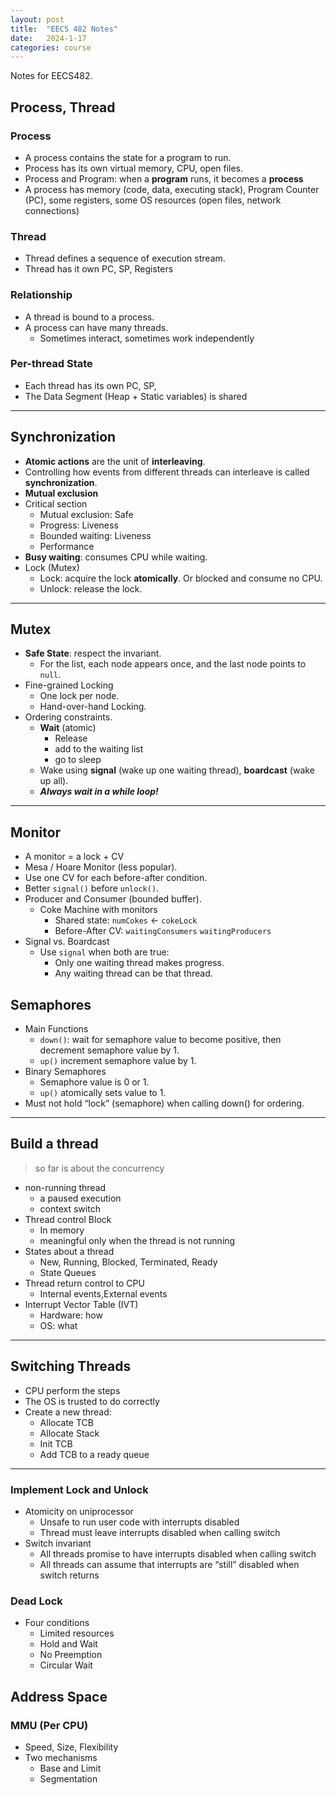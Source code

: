 ```yaml
---
layout: post
title:  "EECS 482 Notes"
date:   2024-1-17
categories: course
---
```


Notes for EECS482.

<!-- more -->

## Process, Thread

### Process

- A process contains the state for a program to run.
- Process has its own virtual memory, CPU, open files.
- Process and Program: when a **program** runs, it becomes a **process**
- A process has memory (code, data, executing stack), Program Counter (PC),
    some registers, some OS resources (open files, network connections)

### Thread

- Thread defines a sequence of execution stream.
- Thread has it own PC, SP, Registers

### Relationship

- A thread is bound to a process.
- A process can have many threads.
  - Sometimes interact, sometimes work independently

### Per-thread State

- Each thread has its own PC, SP,
- The Data Segment (Heap + Static variables) is shared

---

## Synchronization

- **Atomic actions** are the unit of **interleaving**.
- Controlling how events from different threads can interleave is called **synchronization**.
- **Mutual exclusion**
- Critical section
  - Mutual exclusion: Safe
  - Progress: Liveness
  - Bounded waiting: Liveness
  - Performance
- **Busy waiting**: consumes CPU while waiting.
- Lock (Mutex)
  - Lock: acquire the lock **atomically**. Or blocked and consume no CPU.
  - Unlock: release the lock.

---

## Mutex

- **Safe State**: respect the invariant.
  - For the list, each node appears once, and the last node points to `null`.
- Fine-grained Locking
  - One lock per node.
  - Hand-over-hand Locking.
- Ordering constraints.
  - **Wait** (atomic)
    - Release
    - add to the waiting list
    - go to sleep
  - Wake using **signal** (wake up one waiting thread), **boardcast** (wake up all).
  - ***Always wait in a while loop!***

---

## Monitor

- A monitor = a lock + CV
- Mesa / Hoare Monitor (less popular).
- Use one CV for each before-after condition.
- Better `signal()` before `unlock()`.
- Producer and Consumer (bounded buffer).
  - Coke Machine with monitors
    - Shared state: `numCokes` <- `cokeLock`
    - Before-After CV: `waitingConsumers` `waitingProducers`
- Signal vs. Boardcast
  - Use `signal` when both are true:
    - Only one waiting thread makes progress.
    - Any waiting thread can be that thread.

## Semaphores

- Main Functions
  - `down()`: wait for semaphore value to become positive, then decrement semaphore value by 1.
  - `up()` increment semaphore value by 1.
- Binary Semaphores
  - Semaphore value is 0 or 1.
  - `up()` atomically sets value to 1.
- Must not hold “lock” (semaphore) when calling down() for ordering.

---

## Build a thread

> so far is about the concurrency

- non-running thread
  - a paused execution
  - context switch
- Thread control Block
  - In memory
  - meaningful only when the thread is not running
- States about a thread
  - New, Running, Blocked, Terminated, Ready
  - State Queues
- Thread return control to CPU
  - Internal events,External events
- Interrupt Vector Table (IVT)
  - Hardware: how
  - OS: what

---

## Switching Threads

- CPU perform the steps
- The OS is trusted to do correctly
- Create a new thread:
  - Allocate TCB
  - Allocate Stack
  - Init TCB
  - Add TCB to a ready queue

---

### Implement Lock and Unlock

- Atomicity on uniprocessor
  - Unsafe to run user code with interrupts disabled
  - Thread must leave interrupts disabled when calling switch
- Switch invariant
  - All threads promise to have interrupts disabled when calling switch
  - All threads can assume that interrupts are “still” disabled when switch returns

### Dead Lock

- Four conditions
  - Limited resources
  - Hold and Wait
  - No Preemption
  - Circular Wait

## Address Space

### MMU (Per CPU)

- Speed, Size, Flexibility
- Two mechanisms
  - Base and Limit
  - Segmentation

<script src="https://fastly.jsdelivr.net/gh/stevenjoezhang/live2d-widget@latest/autoload.js"></script>
